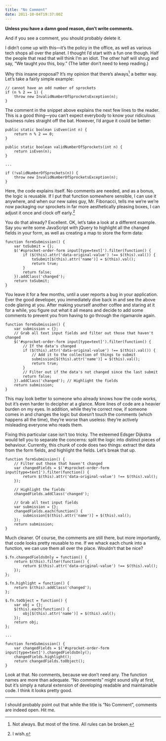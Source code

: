 ```yaml
---
title: "No Comment"
date: 2011-10-04T19:37:00Z
---
```


**Unless you have a damn good reason, don’t write comments.**

And if you see a comment, you should probably delete it.

I didn’t come up with this—it’s the policy in the office, as well as
various tech shops all over the planet. I thought I’d start with a fun
one though. Half the people that read that will think I’m an idiot. The
other half will shrug and say, “We taught *you* this, boy.” (The latter
don’t need to keep reading.)

Why this insane proposal? It’s my opinion that there’s always[^1] a
better way. Let’s take a fairly simple example:

    // cannot have an odd number of sprockets
    if (n % 2 == 1) {
        throw new InvalidNumberOfSprocketsException(n);
    }

The comment in the snippet above explains the next few lines to the
reader. This is a good thing—you can’t expect everybody to know your
ridiculous business rules straight off the bat. However, I’d argue it
could be better:

    public static boolean isEven(int n) {
        return n % 2 == 0;
    }

    public static boolean validNumberOfSprockets(int n) {
        return isEven(n);
    }

    ...

    if (!validNumberOfSprockets(n)) {
        throw new InvalidNumberOfSprocketsException(n);
    }

Here, the code explains itself. No comments are needed, and as a bonus,
the logic is reusable. If I put that function somewhere sensible, I can
use it anywhere, and when our new sales guy, Mr. Fibonacci, tells me
we’re we’re now packaging our sprockets in far more aesthetically
pleasing boxes, I can adjust it once and clock off early.[^2]

You do that already? Excellent. OK, let’s take a look at a different
example. Say you write some JavaScript with jQuery to highlight all the
changed fields in your form, as well as creating a map to store the form
data:

    function formSubmission() {
        var toSubmit = {};
        $('#sprocket-order-form input[type=text]').filter(function() {
            if ($(this).attr('data-original-value') !== $(this).val()) {
                toSubmit[$(this).attr('name')] = $(this).val();
                return true;
            }
            return false;
        }).addClass('changed');
        return toSubmit;
    }

You leave it for a few months, until a user reports a bug in your
application. Ever the good developer, you immediately dive back in and
see the above code glaring at you. After making yourself another coffee
and staring at it for a while, you figure out what it all means and
decide to add some comments to prevent you from having to go through the
rigamarole again.

    function formSubmission() {
        var submission = {};
        // Grab all text input fields and filter out those that haven't changed
        $('#sprocket-order-form input[type=text]').filter(function() {
            // If the data's changed
            if ($(this).attr('data-original-value') !== $(this).val()) {
                // Add it to the collection of things to submit
                submission[$(this).attr('name')] = $(this).val();
                return true;
            }
            // Filter out if the data's not changed since the last submit
            return false;
        }).addClass('changed'); // Highlight the fields
        return submission;
    }

This may look better to someone who already knows how the code works,
but it’s even harder to decipher at a glance. More lines of code are a
heavier burden on my eyes. In addition, while they’re correct now, if
someone comes in and changes the logic but doesn’t touch the comments
(which happens all the time), they’re worse than useless: they’re
actively misleading everyone who reads them.

Fixing this particular case isn’t too tricky. The esteemed Edsger
Dijkstra would tell you to separate the concerns: split the logic into
distinct pieces of behaviour. Currently, this chunk of code does two
things: extract the data from the form fields, and highlight the fields.
Let’s break that up.

    function formSubmission() {
        // Filter out those that haven't changed
        var changedFields = $('#sprocket-order-form input[type=text]').filter(function() {
            return $(this).attr('data-original-value') !== $(this).val();
        });

        // Highlight the fields
        changedFields.addClass('changed');

        // Grab all text input fields
        var submission = {};
        changedFields.each(function() {
            submission[$(this).attr('name')] = $(this).val();
        });
        return submission;
    }

Much cleaner. Of course, the comments are still there, but more
importantly, that code looks pretty reusable to me. If we whack each
chunk into a function, we can use them all over the place. Wouldn’t that
be nice?

    $.fn.changedFieldsOnly = function() {
        return $(this).filter(function() {
            return $(this).attr('data-original-value') !== $(this).val();
        });
    };

    $.fn.highlight = function() {
        return $(this).addClass('changed');
    };

    $.fn.toObject = function() {
        var obj = {};
        $(this).each(function() {
            obj[$(this).attr('name')] = $(this).val();
        });
        return obj;
    };

    ...

    function formSubmission() {
        var changedFields = $('#sprocket-order-form input[type=text]').changedFieldsOnly();
        changedFields.highlight();
        return changedFields.toObject();
    }

Look at that. No comments, because we don’t need any. The function names
are more than adequate. “No comments” might sound silly at first, but
it’s simply a natural extension of developing readable and maintainable
code. I think it looks pretty good.

* * * * *

I should probably point out that while the title is “No Comment”,
comments are indeed open. Hit me.

[^1]: Not always. But most of the time. All rules can be broken.
[^2]: I wish.
